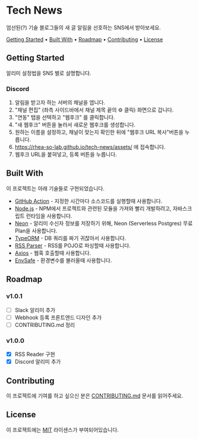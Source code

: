 # Tech News

엄선된(?) 기술 블로그들의 새 글 알림을 선호하는 SNS에서 받아보세요.

<a href="#getting-started">Getting Started</a> •
<a href="#built-with">Built With</a> •
<a href="#roadmap">Roadmap</a> •
<a href="#contributing">Contributing</a> •
<a href="#license">License</a>

<!-- -- -- -- -- -- -- -- -- -- -- -- -- -- -- -- -- -- -- -- -- -- -- -->

## Getting Started

알리미 설정법을 SNS 별로 설명합니다.

### Discord

1. 알림을 받고자 하는 서버의 채널을 엽니다.
2. "채널 편집" (좌측 사이드바에서 채널 제목 끝의 ⚙ 클릭) 화면으로 갑니다.
3. "연동" 탭을 선택하고 "웹후크" 를 클릭합니다.
4. "새 웹후크" 버튼을 눌러서 새로운 웹후크를 생성합니다.
5. 원하는 이름을 설정하고, 채널이 맞는지 확인한 뒤에 "웹후크 URL 복사"버튼을 누릅니다.
6. https://rhea-so-lab.github.io/tech-news/assets/ 에 접속합니다.
7. 웹후크 URL을 붙혀넣고, 등록 버튼을 누릅니다.

<!-- -- -- -- -- -- -- -- -- -- -- -- -- -- -- -- -- -- -- -- -- -- -- -->

## Built With

이 프로젝트는 아래 기술들로 구현되었습니다.

- [GitHub Action](https://docs.github.com/en/actions/using-workflows/events-that-trigger-workflows) - 지정한 시간마다 소스코드를 실행할때 사용합니다.
- [Node.js](https://nodejs.org/ko/) - NPM에서 프로젝트와 관련된 모듈을 가져와 빨리 개발하려고, 자바스크립트 런타임을 사용합니다.
- [Neon](https://neon.tech/) - 알리미 수신자 정보를 저장하기 위해, Neon (Serverless Postgres) 무료 Plan을 사용합니다.
- [TypeORM](https://typeorm.io/) - DB 쿼리를 짜기 귀찮아서 사용합니다.
- [RSS Parser](https://www.npmjs.com/package/rss-parser) - RSS를 POJO로 파싱할때 사용합니다.
- [Axios](https://www.npmjs.com/package/axios) - 웹훅 호출할때 사용합니다.
- [EnvSafe](https://www.npmjs.com/package/@creatrip/env-safe) - 환경변수를 불러올때 사용합니다.

<!-- -- -- -- -- -- -- -- -- -- -- -- -- -- -- -- -- -- -- -- -- -- -- -->

## Roadmap

### v1.0.1

- [ ] Slack 알리미 추가
- [ ] Webhook 등록 프론트엔드 디자인 추가
- [ ] CONTRIBUTING.md 정리

### v1.0.0

- [x] RSS Reader 구현
- [x] Discord 알리미 추가

<!-- -- -- -- -- -- -- -- -- -- -- -- -- -- -- -- -- -- -- -- -- -- -- -->

## Contributing

이 프로젝트에 기여를 하고 싶으신 분은 [CONTRIBUTING.md](./CONTRIBUTING.md) 문서를 읽어주세요.

<!-- -- -- -- -- -- -- -- -- -- -- -- -- -- -- -- -- -- -- -- -- -- -- -->

## License

이 프로젝트에는 [MIT](./LICENSE) 라이센스가 부여되어있습니다.

<!-- -- -- -- -- -- -- -- -- -- -- -- -- -- -- -- -- -- -- -- -- -- -- -->
